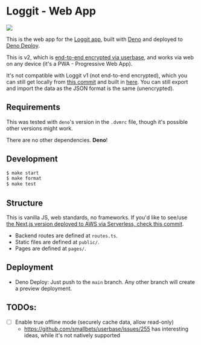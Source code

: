 # Loggit - Web App

[![](https://github.com/BrunoBernardino/loggit-web/workflows/Run%20Tests/badge.svg)](https://github.com/BrunoBernardino/loggit-web/actions?workflow=Run+Tests)

This is the web app for the [Loggit app](https://loggit.net), built with [Deno](https://deno.land) and deployed to [Deno Deploy](https://deno.com/deploy).

This is v2, which is [end-to-end encrypted via userbase](https://userbase.com), and works via web on any device (it's a PWA - Progressive Web App).

It's not compatible with Loggit v1 (not end-to-end encrypted), which you can still get locally from [this commit](https://github.com/BrunoBernardino/loggit-web/tree/84052355f46472998b8b60975304d69740513f21) and built in [here](https://v1.loggit.net). You can still export and import the data as the JSON format is the same (unencrypted).

## Requirements

This was tested with `deno`'s version in the `.dvmrc` file, though it's possible other versions might work.

There are no other dependencies. **Deno**!

## Development

```sh
$ make start
$ make format
$ make test
```

## Structure

This is vanilla JS, web standards, no frameworks. If you'd like to see/use [the Next.js version deployed to AWS via Serverless, check this commit](https://github.com/BrunoBernardino/loggit-web/tree/065cdc1f3eee3dfd46c70803fcea00906847a5b3).

- Backend routes are defined at `routes.ts`.
- Static files are defined at `public/`.
- Pages are defined at `pages/`.

## Deployment

- Deno Deploy: Just push to the `main` branch. Any other branch will create a preview deployment.

## TODOs:

- [ ] Enable true offline mode (securely cache data, allow read-only)
  - https://github.com/smallbets/userbase/issues/255 has interesting ideas, while it's not natively supported
